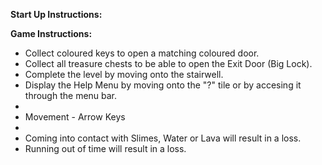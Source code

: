 **Start Up Instructions:**


**Game Instructions:**
- Collect coloured keys to open a matching coloured door.
- Collect all treasure chests to be able to open the Exit Door (Big Lock).
- Complete the level by moving onto the stairwell.
- Display the Help Menu by moving onto the "?" tile or by accesing it through the menu bar.
- 
- Movement - Arrow Keys
-     
- Coming into contact with Slimes, Water or Lava will result in a loss.
- Running out of time will result in a loss.

